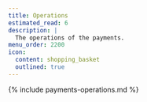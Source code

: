 ```yaml
---
title: Operations
estimated_read: 6
description: |
  The operations of the payments.
menu_order: 2200
icon:
  content: shopping_basket
  outlined: true
---
```


{% include payments-operations.md %}
